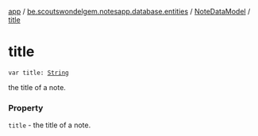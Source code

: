 [app](../../index.md) / [be.scoutswondelgem.notesapp.database.entities](../index.md) / [NoteDataModel](index.md) / [title](./title.md)

# title

`var title: `[`String`](https://kotlinlang.org/api/latest/jvm/stdlib/kotlin/-string/index.html)

the title of a note.

### Property

`title` - the title of a note.